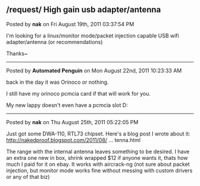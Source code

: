 ## /request/ High gain usb adapter/antenna
Posted by **nak** on Fri August 19th, 2011 03:37:54 PM

I'm looking for a linux/monitor mode/packet injection capable USB wifi adapter/antenna (or recommendations)

Thanks~

--------------------------------------------------------------------------------

Posted by **Automated Penguin** on Mon August 22nd, 2011 10:23:33 AM

back in the day it was Orinoco or nothing.

I still have my orinoco pcmcia card if that will work for you.

My new lappy doesn't even have a pcmcia slot D:

--------------------------------------------------------------------------------

Posted by **nak** on Thu August 25th, 2011 05:22:05 PM

Just got some DWA-110, RTL73 chipset.  Here's a blog post I wrote about it: <!-- m --><a class="postlink" href="http://nakedproof.blogspot.com/2011/08/d-link-dwa-110-external-antenna.html">http://nakedproof.blogspot.com/2011/08/ ... tenna.html</a><!-- m -->

The range with the internal antenna leaves something to be desired.  I have an extra one new in box, shrink wrapped $12 if anyone wants it, thats how much I paid for it on ebay.  It works with aircrack-ng (not sure about packet injection, but monitor mode works fine without messing with custom drivers or any of that biz)
